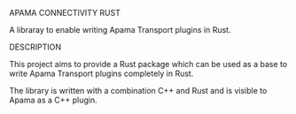 APAMA CONNECTIVITY RUST

   A libraray to enable writing Apama Transport plugins in Rust.

DESCRIPTION

  This project aims to provide a Rust package which can be used as a base
  to write Apama Transport plugins completely in Rust.
  
  The library is written with a combination C++ and Rust and is visible
  to Apama as a C++ plugin.
 
 
